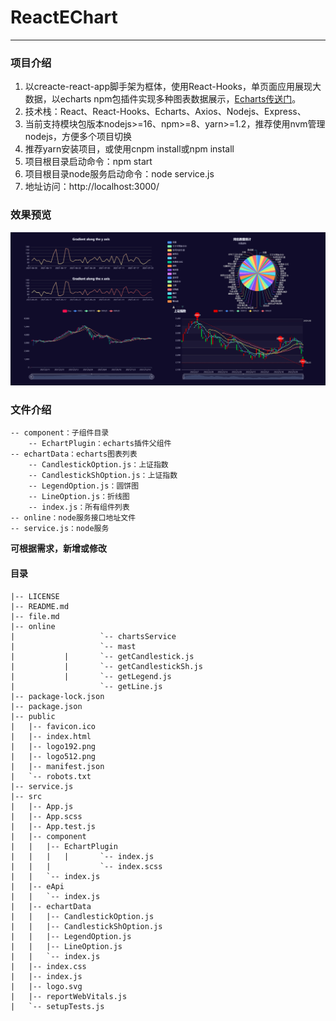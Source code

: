 # ReactEChart 

----------

### 项目介绍

1. 以creacte-react-app脚手架为框体，使用React-Hooks，单页面应用展现大数据，以echarts npm包插件实现多种图表数据展示，[Echarts传送门](https://echarts.apache.org/handbook/zh/basics/import)。
2. 技术栈：React、React-Hooks、Echarts、Axios、Nodejs、Express、 
3. 当前支持模块包版本nodejs>=16、npm>=8、yarn>=1.2，推荐使用nvm管理nodejs，方便多个项目切换
4. 推荐yarn安装项目，或使用cnpm install或npm install
5. 项目根目录启动命令：npm start
6. 项目根目录node服务启动命令：node service.js
7. 地址访问：http://localhost:3000/

### 效果预览
![](https://github.com/wangji817/gitImg/blob/master/re.png)

### 文件介绍
```
-- component：子组件目录
	-- EchartPlugin：echarts插件父组件
-- echartData：echarts图表列表
	-- CandlestickOption.js：上证指数
	-- CandlestickShOption.js：上证指数
	-- LegendOption.js：圆饼图
	-- LineOption.js：折线图
	-- index.js：所有组件列表
-- online：node服务接口地址文件
-- service.js：node服务
```
**可根据需求，新增或修改**


#### 目录

```
|-- LICENSE
|-- README.md
|-- file.md
|-- online
|                   `-- chartsService
|                   `-- mast
|           |       `-- getCandlestick.js
|           |       `-- getCandlestickSh.js
|           |       `-- getLegend.js
|                   `-- getLine.js
|-- package-lock.json
|-- package.json
|-- public
|   |-- favicon.ico
|   |-- index.html
|   |-- logo192.png
|   |-- logo512.png
|   |-- manifest.json
|   `-- robots.txt
|-- service.js
|-- src
|   |-- App.js
|   |-- App.scss
|   |-- App.test.js
|   |-- component
|   |   |-- EchartPlugin
|   |   |   |       `-- index.js
|   |   |           `-- index.scss
|   |   `-- index.js
|   |-- eApi
|   |   `-- index.js
|   |-- echartData
|   |   |-- CandlestickOption.js
|   |   |-- CandlestickShOption.js
|   |   |-- LegendOption.js
|   |   |-- LineOption.js
|   |   `-- index.js
|   |-- index.css
|   |-- index.js
|   |-- logo.svg
|   |-- reportWebVitals.js
|   `-- setupTests.js
```